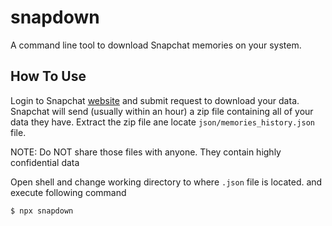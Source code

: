 # snapdown

A command line tool to download Snapchat memories on your system.

## How To Use

Login to Snapchat [website](https://accounts.snapchat.com/accounts/downloadmydata) and submit request to download your data. Snapchat will send (usually within an hour) a zip file containing all of your data they have. Extract the zip file ane locate `json/memories_history.json` file.

NOTE: Do NOT share those files with anyone. They contain highly confidential data

Open shell and change working directory to where `.json` file is located. and execute following command

```bash
$ npx snapdown
```
